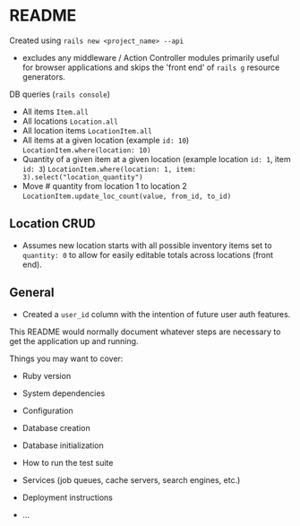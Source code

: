 # README

Created using `rails new <project_name> --api`
  - excludes any middleware / Action Controller modules primarily useful for browser applications and skips the 'front end' of `rails g` resource generators.  


DB queries (`rails console`)
- All items 
  `Item.all`
- All locations
  `Location.all`
- All location items
  `LocationItem.all`
- All items at a given location (example `id: 10`)
  `LocationItem.where(location: 10)`
- Quantity of a given item at a given location (example location `id: 1`, item `id: 3`)
  `LocationItem.where(location: 1, item: 3).select("location_quantity")` 
- Move # quantity from location 1 to location 2
  `LocationItem.update_loc_count(value, from_id, to_id)`

## Location CRUD
- Assumes new location starts with all possible inventory items set to `quantity: 0` to allow for easily editable totals across locations (front end). 


## General
- Created a `user_id` column with the intention of future user auth features.

















This README would normally document whatever steps are necessary to get the
application up and running.

Things you may want to cover:

* Ruby version

* System dependencies

* Configuration

* Database creation

* Database initialization

* How to run the test suite

* Services (job queues, cache servers, search engines, etc.)

* Deployment instructions

* ...
